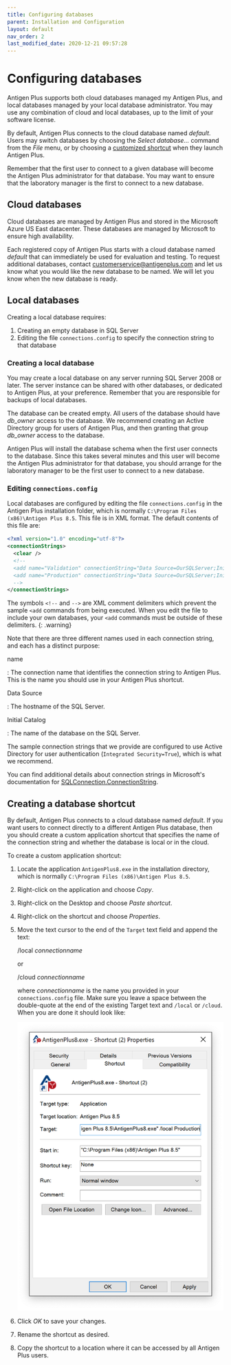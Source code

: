```yaml
---
title: Configuring databases
parent: Installation and Configuration
layout: default
nav_order: 2
last_modified_date: 2020-12-21 09:57:28
---
```


# Configuring databases

Antigen Plus supports both cloud databases managed my Antigen Plus, and local
databases managed by your local database administrator. You may use any
combination of cloud and local databases, up to the limit of your software
license.

By default, Antigen Plus connects to the cloud database named _default_. Users
may switch databases by choosing the _Select database..._ command from the
_File_ menu, or by choosing a
[customized shortcut](#creating-a-database-shortcut) when they launch Antigen
Plus.

Remember that the first user to connect to a given database will become the
Antigen Plus administrator for that database. You may want to ensure that the
laboratory manager is the first to connect to a new database.

## Cloud databases

Cloud databases are managed by Antigen Plus and stored in the Microsoft Azure US
East datacenter. These databases are managed by Microsoft to ensure high
availability.

Each registered copy of Antigen Plus starts with a cloud database named
_default_ that can immediately be used for evaluation and testing. To request
additional databases, contact
[customerservice@antigenplus.com](mailto:customerservice@antigenplus.com) and
let us know what you would like the new database to be named. We will let you
know when the new database is ready.

## Local databases

Creating a local database requires:

1. Creating an empty database in SQL Server
2. Editing the file `connections.config` to specify the connection string to
   that database

### Creating a local database

You may create a local database on any server running SQL Server 2008 or later.
The server instance can be shared with other databases, or dedicated to Antigen
Plus, at your preference. Remember that you are responsible for backups of local
databases.

The database can be created empty. All users of the database should have
_db_owner_ access to the database. We recommend creating an Active Directory
group for users of Antigen Plus, and then granting that group _db_owner_ access
to the database.

Antigen Plus will install the database schema when the first user connects to
the database. Since this takes several minutes and this user will become the
Antigen Plus administrator for that database, you should arrange for the
laboratory manager to be the first user to connect to a new database.

### Editing `connections.config`

Local databases are configured by editing the file `connections.config` in the
Antigen Plus installation folder, which is normally
`C:\Program Files (x86)\Antigen Plus 8.5`. This file is in XML format. The
default contents of this file are:

```xml
<?xml version="1.0" encoding="utf-8"?>
<connectionStrings>
  <clear />
  <!--
  <add name="Validation" connectionString="Data Source=OurSQLServer;Initial Catalog=AntigenPlusValidation;Integrated Security=True;Connect Timeout=30" providerName="System.Data.SqlClient" />
  <add name="Production" connectionString="Data Source=OurSQLServer;Initial Catalog=AntigenPlusProduction;Integrated Security=True;Connect Timeout=30" providerName="System.Data.SqlClient" />
  -->
</connectionStrings>
```

The symbols `<!--` and `-->` are XML comment delimiters which prevent the sample
`<add` commands from being executed. When you edit the file to include your own
databases, your `<add` commands must be outside of these delimiters. {:
.warning}

Note that there are three different names used in each connection string, and
each has a distinct purpose:

name

: The connection name that identifies the connection string to Antigen Plus.
This is the name you should use in your Antigen Plus shortcut.

Data Source

: The hostname of the SQL Server.

Initial Catalog

: The name of the database on the SQL Server.

The sample connection strings that we provide are configured to use Active
Directory for user authentication (`Integrated Security=True`), which is what we
recommend.

You can find additional details about connection strings in Microsoft's
documentation for
[SQLConnection.ConnectionString](https://docs.microsoft.com/en-us/dotnet/api/system.data.sqlclient.sqlconnection.connectionstring?view=dotnet-plat-ext-5.0).

## Creating a database shortcut

By default, Antigen Plus connects to a cloud database named _default_. If you
want users to connect directly to a different Antigen Plus database, then you
should create a custom application shortcut that specifies the name of the
connection string and whether the database is local or in the cloud.

To create a custom application shortcut:

1. Locate the application `AntigenPlus8.exe` in the installation directory,
   which is normally `C:\Program Files (x86)\Antigen Plus 8.5`.

2. Right-click on the application and choose _Copy_.

3. Right-click on the Desktop and choose _Paste shortcut_.

4. Right-click on the shortcut and choose _Properties_.

5. Move the text cursor to the end of the `Target` text field and append the
   text:

   /local _connectionname_

   or

   /cloud _connectionname_

   where _connectionname_ is the name you provided in your `connections.config`
   file. Make sure you leave a space between the double-quote at the end of the
   existing Target text and `/local` or `/cloud`. When you are done it should
   look like:

   ![Shortcut properties](images/local-database-shortcut.png)

6. Click _OK_ to save your changes.

7. Rename the shortcut as desired.

8. Copy the shortcut to a location where it can be accessed by all Antigen Plus
   users.
